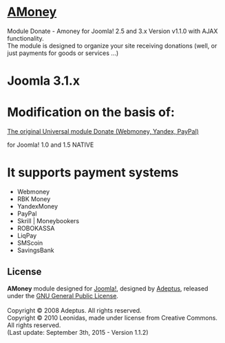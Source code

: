 # [AMoney](http://foto-s.ru/newspage/joomla/413-universal-module)

Module Donate - Amoney for Joomla! 2.5 and 3.x Version v1.1.0 with AJAX functionality.<br />
The module is designed to organize your site receiving donations (well, or just payments for goods or services ...)

# Joomla 3.1.x

# Modification on the basis of:

[The original Universal module Donate (Webmoney, Yandex, PayPal)](http://adeptsite.info/content/view/24/39/) 

for Joomla! 1.0 and 1.5 NATIVE

# It supports payment systems

* Webmoney
* RBK Money
* YandexMoney
* PayPal
* Skrill | Moneybookers
* ROBOKASSA
* LiqPay
* SMScoin
* SavingsBank

## License
<b>AMoney</b> module designed for [Joomla!](http://www.joomla.org), designed by [Adeptus](http://adeptsite.info), released under the [GNU General Public License](http://www.gnu.org/copyleft/gpl.html).<br /><br />
Copyright &copy; 2008 Adeptus. All rights reserved.<br />
Copyright &copy; 2010 Leonidas, made under license from Creative Commons. All rights reserved.<br />
(Last update: September 3th, 2015 - Version 1.1.2)
